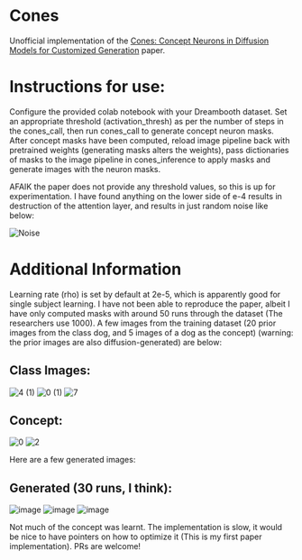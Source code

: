 # Cones
Unofficial implementation of the <a href='https://arxiv.org/abs/2303.05125'>Cones: Concept Neurons in Diffusion Models for Customized Generation</a> paper.

# Instructions for use:
Configure the provided colab notebook with your Dreambooth dataset. Set an appropriate threshold (activation_thresh) as per the number of steps in the cones_call, then run cones_call to generate concept neuron masks.
After concept masks have been computed, reload image pipeline back with pretrained weights (generating masks alters the weights), pass dictionaries of masks to the image pipeline in cones_inference to apply masks and generate images with the neuron masks.

AFAIK the paper does not provide any threshold values, so this is up for experimentation. I have found anything on the lower side of e-4 results in destruction of the attention layer, and results in just random noise like below:

![Noise](https://user-images.githubusercontent.com/95531133/231112152-a2657014-dfb7-40df-88d3-948efc714ceb.png)

# Additional Information
Learning rate (rho) is set by default at 2e-5, which is apparently good for single subject learning.
I have not been able to reproduce the paper, albeit I have only computed masks with around 50 runs through the dataset (The researchers use 1000). A few images from the training dataset (20 prior images from the class dog, and 5 images of a dog as the concept) (warning: the prior images are also diffusion-generated) are below:
## Class Images:
![4 (1)](https://user-images.githubusercontent.com/95531133/231116615-4f2750b2-3b8f-4e49-b115-03882af1b3a0.jpg)
![0 (1)](https://user-images.githubusercontent.com/95531133/231116921-40212af1-164b-402a-8c91-dbee8aedc084.jpg)
![7](https://user-images.githubusercontent.com/95531133/231116948-bac2e8be-96db-417f-b9ac-a43dbedf532a.jpg)

## Concept:
![0](https://user-images.githubusercontent.com/95531133/231117099-63a2113d-8889-4871-b743-d95d80f6a97a.jpg)
![2](https://user-images.githubusercontent.com/95531133/231117121-36fc1854-3d7a-4e28-b496-c5a19b43b4fd.jpg)

Here are a few generated images:
## Generated (30 runs, I think):
![image](https://user-images.githubusercontent.com/95531133/231117401-619a9dba-7da0-4e0a-a2d8-2400a0b95c5a.png)
![image](https://user-images.githubusercontent.com/95531133/231117422-a2f25a3c-051f-4ef7-8ab0-171f919d8018.png)
![image](https://user-images.githubusercontent.com/95531133/231117440-64cef9ab-f519-4eec-b282-8cc59db6badf.png)

Not much of the concept was learnt.
The implementation is slow, it would be nice to have pointers on how to optimize it (This is my first paper implementation).
PRs are welcome!


